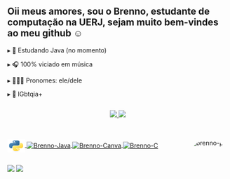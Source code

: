 ## Oii meus amores, sou o Brenno, estudante de computação na UERJ, sejam muito bem-vindes ao meu github ☺


▸ 🦄 Estudando Java (no momento)

▸ 🎧 100% viciado em música

▸ 👨🏾‍💻 Pronomes: ele/dele

▸ 🌈 lGbtqia+

##

<div align="center">
  <a href="https://github.com/brennojpg">
  <img height="180em" src="https://github-readme-stats.vercel.app/api?username=brennojpg&show_icons=true&theme=synthwave&include_all_commits=true&count_private=true"/>
  <img height="180em" src="https://github-readme-stats.vercel.app/api/top-langs/?username=brennojpg&layout=compact&langs_count=7&theme=synthwave"/>
</div>
 
  ##
  
<div style="display: inline_block"><br>
  <img align="center" alt="Brenno-Python" height="30" width="40" src="https://raw.githubusercontent.com/devicons/devicon/master/icons/python/python-original.svg">
  <img align="center" alt="Brenno-Java" height="30" width="40"   
src="https://cdn.jsdelivr.net/gh/devicons/devicon/icons/java/java-original.svg">
  <img align="center" alt="Brenno-Canva" height="30" width="40" 
src="https://cdn.jsdelivr.net/gh/devicons/devicon/icons/canva/canva-original.svg">
  <img align="center" alt="Brenno-C" height="30" width="40"
src="https://cdn.jsdelivr.net/gh/devicons/devicon/icons/c/c-original.svg">
  <img align="right" alt="brenno-pic" height="150" style="border-radius:50px;" 
src="https://pbs.twimg.com/media/FKxNFzTXwAEuVnL?format=jpg&name=medium">
</div>
   
  ##
  
 <div>
  <a href="https://instagram.com/brenno.jpg" target="_blank"><img src="https://img.shields.io/badge/-Instagram-%23E4405F?style=for-the-badge&logo=instagram&logoColor=white" target="_blank"></a>
  <a href="https://open.spotify.com/user/12167590652" target="_blank"><img src="https://img.shields.io/badge/Spotify-1ED760?&style=for-the-badge&logo=spotify&logoColor=white"></a> 
  </div>
